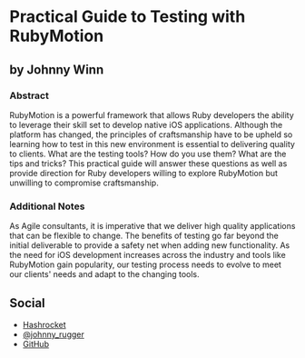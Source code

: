 # Practical Guide to Testing with RubyMotion #

## by Johnny Winn ##

### Abstract ###

RubyMotion is a powerful framework that allows Ruby developers the ability to leverage their skill set to develop native iOS applications. Although the platform has changed, the principles of craftsmanship have to be upheld so learning how to test in this new environment is essential to delivering quality to clients. What are the testing tools? How do you use them? What are the tips and tricks? This practical guide will answer these questions as well as provide direction for Ruby developers willing to explore RubyMotion but unwilling to compromise craftsmanship.

### Additional Notes ###

As Agile consultants, it is imperative that we deliver high quality applications that can be flexible to change. The benefits of testing go far beyond the initial deliverable to provide a safety net when adding new functionality. As the need for iOS development increases across the industry and tools like RubyMotion gain popularity, our testing process needs to evolve to meet our clients' needs and adapt to the changing tools.

## Social ##

* [Hashrocket](http://hashrocket.com/people/johnny-winn)
* [@johnny_rugger](http://twitter.com/johnny_rugger)
* [GitHub](https://github.com/nurugger07)
